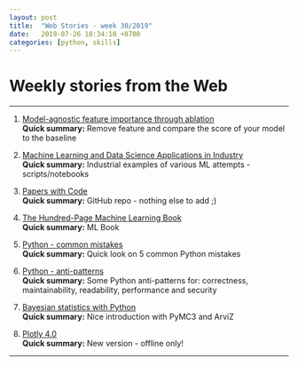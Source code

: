 ```yaml
---
layout: post
title:  "Web Stories - week 30/2019"
date:   2019-07-26 18:34:10 +0700
categories: [python, skills]
---
```


# Weekly stories from the Web
----------------

1. [Model-agnostic feature importance through ablation](https://www.samueltaylor.org/articles/feature-importance-for-any-model.html)<br/>
**Quick summary:** Remove feature and compare the score of your model to the baseline

2. [Machine Learning and Data Science Applications in Industry](https://github.com/firmai/industry-machine-learning/blob/master/README.md)<br/>
**Quick summary:** Industrial examples of various ML attempts - scripts/notebooks

3. [Papers with Code](https://github.com/zziz/pwc)<br/>
**Quick summary:** GitHub repo - nothing else to add ;)

4. [The Hundred-Page Machine Learning Book](http://themlbook.com/wiki/doku.php)<br/>
**Quick summary:** ML Book

5. [Python - common mistakes](https://deepsource.io/blog/python-common-mistakes/)<br/>
**Quick summary:** Quick look on 5 common Python mistakes

6. [Python - anti-patterns](https://docs.quantifiedcode.com/python-anti-patterns/)<br/>
**Quick summary:** Some Python anti-patterns for: correctness, maintainability, readability, performance and security

7. [Bayesian statistics with Python](https://towardsdatascience.com/hands-on-bayesian-statistics-with-python-pymc3-arviz-499db9a59501)<br/>
**Quick summary:** Nice introduction with PyMC3 and ArviZ

8. [Plotly 4.0](https://medium.com/@plotlygraphs/plotly-py-4-0-is-here-offline-only-express-first-displayable-anywhere-fc444e5659ee)<br/>
**Quick summary:** New version - offline only!

----------------

